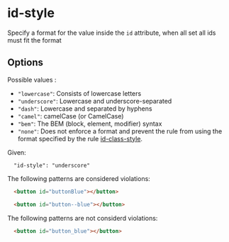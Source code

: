 # id-style

Specify a format for the value inside the `id` attribute, when all set all ids must fit the format

## Options

Possible values :

* `"lowercase"`: Consists of lowercase letters
* `"underscore"`: Lowercase and underscore-separated
* `"dash"`: Lowercase and separated by hyphens
* `"camel"`: camelCase (or CamelCase)
* `"bem"`: The BEM (block, element, modifier) syntax
* `"none"`: Does not enforce a format and prevent the rule from using the format specified by the rule [id-class-style](../id-class-style/README.md).

Given:

```
  "id-style": "underscore"
```

The following patterns are considered violations:

```html
  <button id="buttonBlue"></button>
```

```html
  <button id="button--blue"></button>
```

The following patterns are not considerd violations:

```html
  <button id="button_blue"></button>
```
